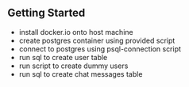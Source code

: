 ## Getting Started

- install docker.io onto host machine
- create postgres container using provided script
- connect to postgres using psql-connection script
- run sql to create user table
- run script to create dummy users
- run sql to create chat messages table
